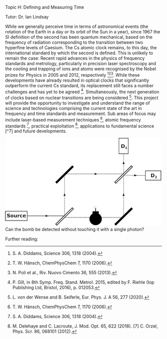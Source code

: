 Topic H: Defining and Measuring Time

Tutor: Dr. Ian Lindsay

While we generally perceive time in terms of astronomical events (the rotation of the Earth in a day or its orbit of the Sun in a year), since 1967 the SI definition of the second has been quantum mechanical, based on the frequency of radiation corresponding to the transition between two hyperfine levels of Caesium. The Cs atomic clock remains, to this day, the international standard by which the second is defined. This is unlikely to remain the case: Recent rapid advances in the physics of frequency standards and metrology, particularly in precision laser spectroscopy and the cooling and trapping of ions and atoms were recognised by the Nobel prizes for Physics in 2005 and 2012, respectively [^1][^2][^3]. While these developments have already resulted in optical clocks that significantly outperform the current Cs standard, its replacement still faces a number challenges and has yet to be agreed [^4]. Simultaneously, the next generation of clocks based on nuclear transitions are being considered [^5]. This project will provide the opportunity to investigate and understand the range of science and technologies comprising the current state of the art in frequency and time standards and measurement. Sub areas of focus may include laser-based measurement techniques [^2], atomic frequency standards [^1], practical exploitation [^6], applications to fundamental science [^7] and future developments.

![Image of bomb experiment](2.png)
Can the bomb be detected without touching it with a single photon?

Further reading:

[^1]: S. A. Diddams, Science 306, 1318 (2004).

[^2]: T. W. Hänsch, ChemPhysChem 7, 1170 (2006).

[^3]: N. Poli et al., Riv. Nuovo Cimento 36, 555 (2013).

[^4]: P. Gill, in 8th Symp. Freq. Stand. Metrol. 2015, edited by F. Riehle (Iop Publishing Ltd, Bristol, 2016), p. 012053.

[^5]: L. von der Wense and B. Seiferle, Eur. Phys. J. A 56, 277 (2020).

[^6]: M. Delehaye and C. Lacroute, J. Mod. Opt. 65, 622 (2018). \[7\] C. Orzel, Phys. Scr. 86, 068101 (2012).
